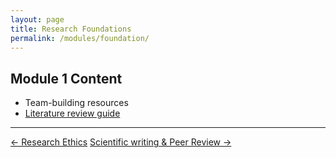 ```yaml
---
layout: page
title: Research Foundations
permalink: /modules/foundation/
---
```

## Module 1 Content
- Team-building resources
- [Literature review guide](link)
---

<div class="module-nav">
  <a href="/Bioinspired-Communication-Ethics/modules/ethics/" class="btn">← Research Ethics</a>
  <a href="/Bioinspired-Communication-Ethics/modules/proposal/" class="btn">Scientific writing & Peer Review →</a>
</div>
